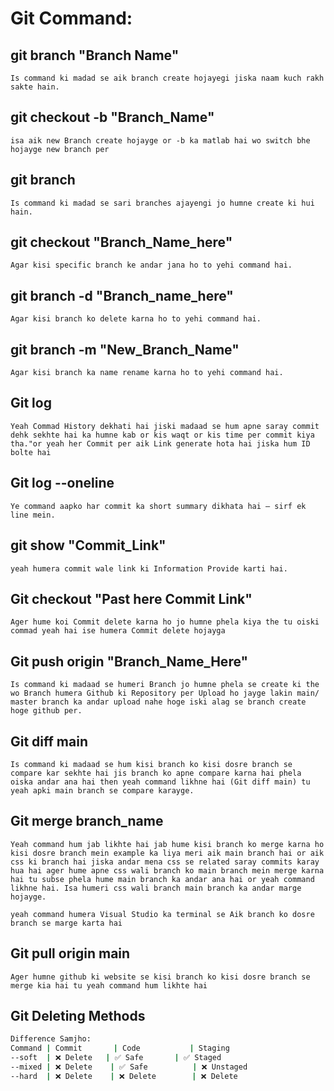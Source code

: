 # Git Command:

## git branch "Branch Name"
    Is command ki madad se aik branch create hojayegi jiska naam kuch rakh sakte hain.

## git checkout -b "Branch_Name"
    isa aik new Branch create hojayge or -b ka matlab hai wo switch bhe hojayge new branch per

## 	git branch
    Is command ki madad se sari branches ajayengi jo humne create ki hui hain.

## git checkout "Branch_Name_here"
    Agar kisi specific branch ke andar jana ho to yehi command hai.

## git branch -d "Branch_name_here"
    Agar kisi branch ko delete karna ho to yehi command hai.

## 	git branch -m "New_Branch_Name"
    Agar kisi branch ka name rename karna ho to yehi command hai.

## Git log
    Yeah Commad History dekhati hai jiski madaad se hum apne saray commit dehk sekhte hai ka humne kab or kis waqt or kis time per commit kiya tha."or yeah her Commit per aik Link generate hota hai jiska hum ID bolte hai

## Git log --oneline
    Ye command aapko har commit ka short summary dikhata hai — sirf ek line mein.

## git show "Commit_Link"
    yeah humera commit wale link ki Information Provide karti hai.

## Git checkout "Past here Commit Link"
    Ager hume koi Commit delete karna ho jo humne phela kiya the tu oiski commad yeah hai ise humera Commit delete hojayga
    
## Git push origin "Branch_Name_Here"
    Is command ki madaad se humeri Branch jo humne phela se create ki the wo Branch humera Github ki Repository per Upload ho jayge lakin main/ master branch ka andar upload nahe hoge iski alag se branch create hoge github per.

## Git diff main
    Is command ki madaad se hum kisi branch ko kisi dosre branch se compare kar sekhte hai jis branch ko apne compare karna hai phela oiska andar ana hai then yeah command likhne hai (Git diff main) tu yeah apki main branch se compare karayge.

## Git merge branch_name
    Yeah command hum jab likhte hai jab hume kisi branch ko merge karna ho kisi dosre branch mein example ka liya meri aik main branch hai or aik css ki branch hai jiska andar mena css se related saray commits karay hua hai ager hume apne css wali branch ko main branch mein merge karna hai tu subse phela hume main branch ka andar ana hai or yeah command likhne hai. Isa humeri css wali branch main branch ka andar marge hojayge.
    
    yeah command humera Visual Studio ka terminal se Aik branch ko dosre branch se marge karta hai
    
## Git pull origin main
    Ager humne github ki website se kisi branch ko kisi dosre branch se merge kia hai tu yeah command hum likhte hai

## Git Deleting Methods

```bash
Difference Samjho:
Command	| Commit	   | Code	        | Staging
--soft	| ❌ Delete   | ✅ Safe	    | ✅ Staged
--mixed	| ❌ Delete	  | ✅ Safe	        | ❌ Unstaged
--hard	| ❌ Delete	  | ❌ Delete	    | ❌ Delete
```
